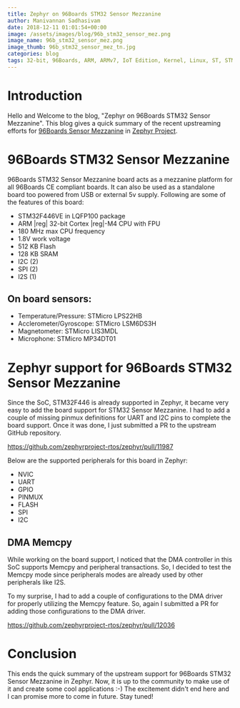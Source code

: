 ```yaml
---
title: Zephyr on 96Boards STM32 Sensor Mezzanine
author: Manivannan Sadhasivam
date: 2018-12-11 01:01:54+00:00
image: /assets/images/blog/96b_stm32_sensor_mez.png
image_name: 96b_stm32_sensor_mez.png
image_thumb: 96b_stm32_sensor_mez_tn.jpg
categories: blog
tags: 32-bit, 96Boards, ARM, ARMv7, IoT Edition, Kernel, Linux, ST, STM32, ST-Link, Zephyr, Debugging, PWM, I2C, SPI, Clock, Sensor, Mezzanine
---
```


# Introduction

Hello and Welcome to the blog, "Zephyr on 96Boards STM32 Sensor Mezzanine". This
blog gives a quick summary of the recent upstreaming efforts for [96Boards Sensor Mezzanine](https://www.96boards.org/product/stm32/) in [Zephyr Project](https://github.com/zephyrproject-rtos/zephyr).

# 96Boards STM32 Sensor Mezzanine

96Boards STM32 Sensor Mezzanine board acts as a mezzanine platform for
all 96Boards CE compliant boards. It can also be used as a standalone
board too powered from USB or external 5v supply. Following are some of the
features of this board:

* STM32F446VE in LQFP100 package
* ARM |reg| 32-bit Cortex |reg|-M4 CPU with FPU
* 180 MHz max CPU frequency
* 1.8V work voltage
* 512 KB Flash
* 128 KB SRAM
* I2C (2)
* SPI (2)
* I2S (1)

## On board sensors:

* Temperature/Pressure: STMicro LPS22HB
* Acclerometer/Gyroscope: STMicro LSM6DS3H
* Magnetometer: STMicro LIS3MDL
* Microphone: STMicro MP34DT01

# Zephyr support for 96Boards STM32 Sensor Mezzanine

Since the SoC, STM32F446 is already supported in Zephyr, it became very easy
to add the board support for STM32 Sensor Mezzanine. I had to add a couple of
missing pinmux definitions for UART and I2C pins to complete the board support.
Once it was done, I just submitted a PR to the upstream GitHub repository.

https://github.com/zephyrproject-rtos/zephyr/pull/11987

Below are the supported peripherals for this board in Zephyr:

* NVIC
* UART
* GPIO
* PINMUX
* FLASH
* SPI
* I2C

## DMA Memcpy

While working on the board support, I noticed that the DMA controller in this
SoC supports Memcpy and peripheral transactions. So, I decided to test the
Memcpy mode since peripherals modes are already used by other peripherals like
I2S.

To my surprise, I had to add a couple of configurations to the DMA driver for
properly utilizing the Memcpy feature. So, again I submitted a PR for adding
those configurations to the DMA driver.

https://github.com/zephyrproject-rtos/zephyr/pull/12036

# Conclusion

This ends the quick summary of the upstream support for 96Boards STM32 Sensor
Mezzanine in Zephyr. Now, it is up to the community to make use of it and create
some cool applications :-) The excitement didn't end here and I can promise more
to come in future. Stay tuned!
